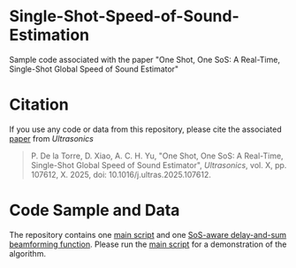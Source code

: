 # Single-Shot-Speed-of-Sound-Estimation
Sample code associated with the paper "One Shot, One SoS: A Real-Time, Single-Shot Global Speed of Sound Estimator"

# Citation
If you use any code or data from this repository, please cite the associated [paper](https://doi.org/10.1016/j.ultras.2025.107612) from _Ultrasonics_
> P. De la Torre, D. Xiao, A. C. H. Yu, "One Shot, One SoS: A Real-Time, Single-Shot Global Speed of Sound Estimator", _Ultrasonics_, vol. X, pp. 107612, X. 2025, doi: 10.1016/j.ultras.2025.107612.

# Code Sample and Data
The repository contains one [main script](/Single_Transmit_SoS_Estimation_Example.m) and one [SoS-aware delay-and-sum beamforming function](/SimplePseudoBeamformer.m). Please run the [main script](/Single_Transmit_SoS_Estimation_Example.m) for a demonstration of the algorithm.
